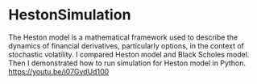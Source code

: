 # HestonSimulation
The Heston model is a mathematical framework used to describe the dynamics of financial derivatives, particularly options, in the context of stochastic volatility. I compared Heston model and Black Scholes model. Then I demonstrated how to run simulation for Heston model in Python.  https://youtu.be/i07GvdUd100
